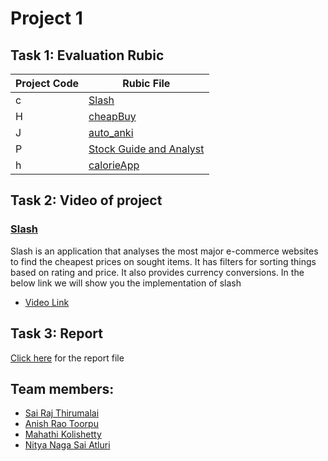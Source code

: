 # Project 1

## Task 1: Evaluation Rubic

Project Code | Rubic File
--- | ---
c | [Slash](Slash-Rubric.csv)
H | [cheapBuy](cheapBuy.csv)
J | [auto_anki](AutoAnki-Rubric.csv)
P | [Stock Guide and Analyst](Stock%20Guide%20and%20Analyst-Rubric.csv)
h | [calorieApp](Calorie%20App-Rubric.csv)

## Task 2: Video of project

### [Slash](https://github.com/TommasU/slash)
Slash is an application that analyses the most major e-commerce websites to find the cheapest prices on sought items. It has filters for sorting things based on rating and price. It also provides currency conversions. In the below link we will show you the implementation of slash
- [Video Link](https://youtu.be/PTqNk6ttJsc)

## Task 3: Report

[Click here](Essay_Report.md) for the report file

## Team members:

- [Sai Raj Thirumalai](https://github.com/sairajzero)
- [Anish Rao Toorpu](https://github.com/Anish7-anish)
- [Mahathi Kolishetty](https://github.com/mahathii)
- [Nitya Naga Sai Atluri](https://github.com/NityaNagaSai)
